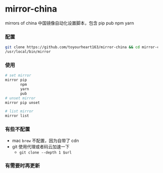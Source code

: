 # mirror-china
mirrors of china 中国镜像自动化设置脚本，包含 pip pub npm yarn

### 配置

```bash
git clone https://github.com/toyourheart163/mirror-china && cd mirror-china && chmod +x mirror.sh && mv mirror.sh
/usr/local/bin/mirror
```

### 使用

```bash
# set mirror
mirror pip
       npm
       yarn
       pub
# unset mirror
mirror pip unset

# list mirror
mirror list
```

### 有些不配置

- mac `brew` 不配置，因为自带了 cdn 
- git 使用代理或者码云加速一下
  * `git clone --depth 1 $url`

### 有需要时再更新

